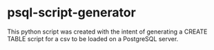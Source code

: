 # psql-script-generator

This python script was created with the intent of generating a CREATE TABLE script for a csv to be loaded on a PostgreSQL server.

